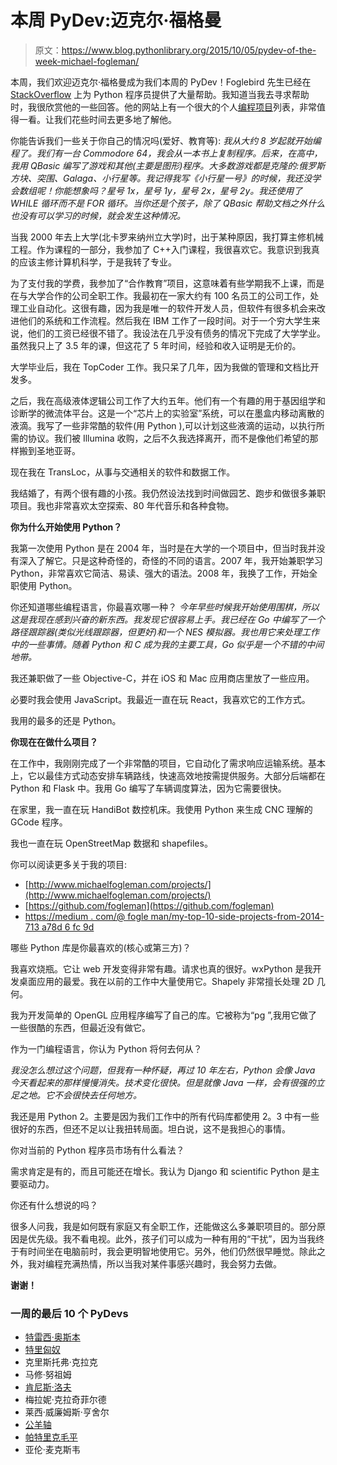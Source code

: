 # 本周 PyDev:迈克尔·福格曼

> 原文：<https://www.blog.pythonlibrary.org/2015/10/05/pydev-of-the-week-michael-fogleman/>

本周，我们欢迎迈克尔·福格曼成为我们本周的 PyDev！Foglebird 先生已经在 [StackOverflow](http://stackoverflow.com/users/90308/foglebird) 上为 Python 程序员提供了大量帮助。我知道当我去寻求帮助时，我很欣赏他的一些回答。他的网站上有一个很大的个人[编程项目](http://www.michaelfogleman.com/projects/)列表，非常值得一看。让我们花些时间去更多地了解他。

你能告诉我们一些关于你自己的情况吗(爱好、教育等):
 *我从大约 8 岁起就开始编程了。我们有一台 Commodore 64，我会从一本书上复制程序。后来，在高中，我用 QBasic 编写了游戏和其他(主要是图形)程序。大多数游戏都是克隆的:俄罗斯方块、突围、Galaga、小行星等。我记得我写《小行星一号》的时候，我还没学会数组呢！你能想象吗？星号 1x，星号 1y，星号 2x，星号 2y。我还使用了 WHILE 循环而不是 FOR 循环。当你还是个孩子，除了 QBasic 帮助文档之外什么也没有可以学习的时候，就会发生这种情况。*

当我 2000 年去上大学(北卡罗来纳州立大学)时，出于某种原因，我打算主修机械工程。作为课程的一部分，我参加了 C++入门课程，我很喜欢它。我意识到我真的应该主修计算机科学，于是我转了专业。

为了支付我的学费，我参加了“合作教育”项目，这意味着有些学期我不上课，而是在与大学合作的公司全职工作。我最初在一家大约有 100 名员工的公司工作，处理工业自动化。这很有趣，因为我是唯一的软件开发人员，但软件有很多机会来改进他们的系统和工作流程。然后我在 IBM 工作了一段时间。对于一个穷大学生来说，他们的工资已经很不错了。我设法在几乎没有债务的情况下完成了大学学业。虽然我只上了 3.5 年的课，但这花了 5 年时间，经验和收入证明是无价的。

大学毕业后，我在 TopCoder 工作。我只呆了几年，因为我做的管理和文档比开发多。

之后，我在高级液体逻辑公司工作了大约五年。他们有一个有趣的用于基因组学和诊断学的微流体平台。这是一个“芯片上的实验室”系统，可以在墨盒内移动离散的液滴。我写了一些非常酷的软件(用 Python ),可以计划这些液滴的运动，以执行所需的协议。我们被 Illumina 收购，之后不久我选择离开，而不是像他们希望的那样搬到圣地亚哥。

现在我在 TransLoc，从事与交通相关的软件和数据工作。

我结婚了，有两个很有趣的小孩。我仍然设法找到时间做园艺、跑步和做很多兼职项目。我也非常喜欢太空探索、80 年代音乐和各种食物。

**你为什么开始使用 Python？**

我第一次使用 Python 是在 2004 年，当时是在大学的一个项目中，但当时我并没有深入了解它。只是这种奇怪的，奇怪的不同的语言。2007 年，我开始兼职学习 Python，非常喜欢它简洁、易读、强大的语法。2008 年，我换了工作，开始全职使用 Python。

你还知道哪些编程语言，你最喜欢哪一种？
 *今年早些时候我开始使用围棋，所以这是我现在感到兴奋的新东西。我发现它很容易上手。我已经在 Go 中编写了一个路径跟踪器(类似光线跟踪器，但更好)和一个 NES 模拟器。我也用它来处理工作中的一些事情。随着 Python 和 C 成为我的主要工具，Go 似乎是一个不错的中间地带。*

我还兼职做了一些 Objective-C，并在 iOS 和 Mac 应用商店里放了一些应用。

必要时我会使用 JavaScript。我最近一直在玩 React，我喜欢它的工作方式。

我用的最多的还是 Python。

 **你现在在做什么项目？**

在工作中，我刚刚完成了一个非常酷的项目，它自动化了需求响应运输系统。基本上，它以最佳方式动态安排车辆路线，快速高效地按需提供服务。大部分后端都在 Python 和 Flask 中。我用 Go 编写了车辆调度算法，因为它需要很快。

在家里，我一直在玩 HandiBot 数控机床。我使用 Python 来生成 CNC 理解的 GCode 程序。

我也一直在玩 OpenStreetMap 数据和 shapefiles。

你可以阅读更多关于我的项目:

*   [http://www.michaelfogleman.com/projects/](http://www.michaelfogleman.com/projects/)
*   [https://github.com/fogleman](https://github.com/fogleman)
*   [https://medium . com/@ fogle man/my-top-10-side-projects-from-2014-713 a78d 6 fc 9d](https://medium.com/@fogleman/my-top-10-side-projects-from-2014-713a78d6fc9d)

哪些 Python 库是你最喜欢的(核心或第三方)？

我喜欢烧瓶。它让 web 开发变得非常有趣。请求也真的很好。wxPython 是我开发桌面应用的最爱。我在以前的工作中大量使用它。Shapely 非常擅长处理 2D 几何。

我为开发简单的 OpenGL 应用程序编写了自己的库。它被称为“pg ”,我用它做了一些很酷的东西，但最近没有做它。

作为一门编程语言，你认为 Python 将何去何从？

*我没怎么想过这个问题，但我有一种怀疑，再过 10 年左右，Python 会像 Java 今天看起来的那样慢慢消失。技术变化很快。但是就像 Java 一样，会有很强的立足之地。它不会很快去任何地方。*

我还是用 Python 2。主要是因为我们工作中的所有代码库都使用 2。3 中有一些很好的东西，但还不足以让我扭转局面。坦白说，这不是我担心的事情。

你对当前的 Python 程序员市场有什么看法？

需求肯定是有的，而且可能还在增长。我认为 Django 和 scientific Python 是主要驱动力。

你还有什么想说的吗？

很多人问我，我是如何既有家庭又有全职工作，还能做这么多兼职项目的。部分原因是优先级。我不看电视。此外，孩子们可以成为一种有用的“干扰”，因为当我终于有时间坐在电脑前时，我会更明智地使用它。另外，他们仍然很早睡觉。除此之外，我对编程充满热情，所以当我对某件事感兴趣时，我会努力去做。

**谢谢！**

### 一周的最后 10 个 PyDevs

*   [特雷西·奥斯本](https://www.blog.pythonlibrary.org/2015/09/28/pydev-of-the-week-tracy-osborn/)
*   [特里匈奴](https://www.blog.pythonlibrary.org/2015/09/21/pydev-of-the-week-trey-hunner/)
*   克里斯托弗·克拉克
*   马修·努祖姆
*   [肯尼斯·洛夫](https://www.blog.pythonlibrary.org/2015/08/31/pydev-of-the-week-kenneth-love/)
*   梅拉妮·克拉奇菲尔德
*   莱西·威廉姆斯·亨舍尔
*   [公羊轴](https://www.blog.pythonlibrary.org/2015/08/10/pydev-of-the-week-ram-rachum/)
*   [帕特里克毛平](https://www.blog.pythonlibrary.org/2015/08/03/pydev-of-the-week-patrick-maupin/)
*   亚伦·麦克斯韦
